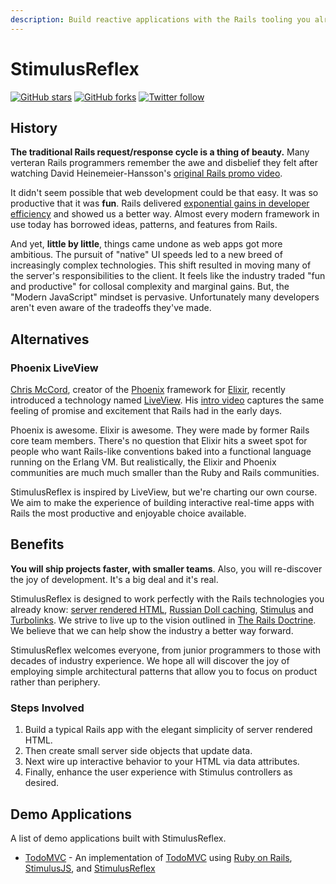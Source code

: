 ```yaml
---
description: Build reactive applications with the Rails tooling you already know and love.
---
```


# StimulusReflex

[![GitHub stars](https://img.shields.io/github/stars/hopsoft/stimulus_reflex?style=social)](https://github.com/hopsoft/stimulus_reflex) [![GitHub forks](https://img.shields.io/github/forks/hopsoft/stimulus_reflex?style=social)](https://github.com/hopsoft/stimulus_reflex) [![Twitter follow](https://img.shields.io/twitter/follow/hopsoft?style=social)](https://twitter.com/hopsoft)

## History

**The traditional Rails request/response cycle is a thing of beauty.** Many verteran Rails programmers remember the awe and disbelief they felt after watching David Heinemeier-Hansson's [original Rails promo video](https://www.youtube.com/watch?v=Gzj723LkRJY).

It didn't seem possible that web development could be that easy. It was so productive that it was __fun__. Rails delivered [exponential gains in developer efficiency](https://www.youtube.com/watch?v=SWEts0rlezA&t=3m23s) and showed us a better way. Almost every modern framework in use today has borrowed ideas, patterns, and features from Rails.

And yet, __little by little__, things came undone as web apps got more ambitious. The pursuit of "native" UI speeds led to a new breed of increasingly complex technologies. This shift resulted in moving many of the server's responsibilities to the client. It feels like the industry traded "fun and productive" for collosal complexity and marginal gains. But, the "Modern JavaScript" mindset is pervasive. Unfortunately many developers aren't even aware of the tradeoffs they've made.

## Alternatives

### Phoenix LiveView

[Chris McCord](https://twitter.com/chris_mccord), creator of the [Phoenix](http://www.phoenixframework.org/) framework for [Elixir](https://elixir-lang.org/), recently introduced a technology named [LiveView](https://github.com/phoenixframework/phoenix_live_view). His [intro video](https://www.youtube.com/watch?v=8xJzHq8ru0M) captures the same feeling of promise and excitement that Rails had in the early days.

Phoenix is awesome. Elixir is awesome. They were made by former Rails core team members. There's no question that Elixir hits a sweet spot for people who want Rails-like conventions baked into a functional language running on the Erlang VM. But realistically, the Elixir and Phoenix communities are much much smaller than the Ruby and Rails communities.

StimulusReflex is inspired by LiveView, but we're charting our own course. We aim to make the experience of building interactive real-time apps with Rails the most productive and enjoyable choice available.

## Benefits

**You will ship projects faster, with smaller teams**. Also, you will re-discover the joy of development. It's a big deal and it's real.

StimulusReflex is designed to work perfectly with the Rails technologies you already know: [server rendered HTML](https://guides.rubyonrails.org/action_view_overview.html), [Russian Doll caching](https://edgeguides.rubyonrails.org/caching_with_rails.html#russian-doll-caching), [Stimulus](https://stimulusjs.org/) and [Turbolinks](https://www.youtube.com/watch?v=SWEts0rlezA). We strive to live up to the vision outlined in [The Rails Doctrine](https://rubyonrails.org/doctrine/). We believe that we can help show the industry a better way forward.

StimulusReflex welcomes everyone, from junior programmers to those with decades of industry experience. We hope all will discover the joy of employing simple architectural patterns that allow you to focus on product rather than periphery.

### Steps Involved

1. Build a typical Rails app with the elegant simplicity of server rendered HTML.
1. Then create small server side objects that update data.
1. Next wire up interactive behavior to your HTML via data attributes.
1. Finally, enhance the user experience with Stimulus controllers as desired.

## Demo Applications

A list of demo applications built with StimulusReflex.

* [TodoMVC](https://stimulus-reflex-todomvc.herokuapp.com) - An implementation of [TodoMVC](http://todomvc.com/) using [Ruby on Rails](https://rubyonrails.org/), [StimulusJS](https://stimulusjs.org/), and [StimulusReflex](https://github.com/hopsoft/stimulus_reflex)
